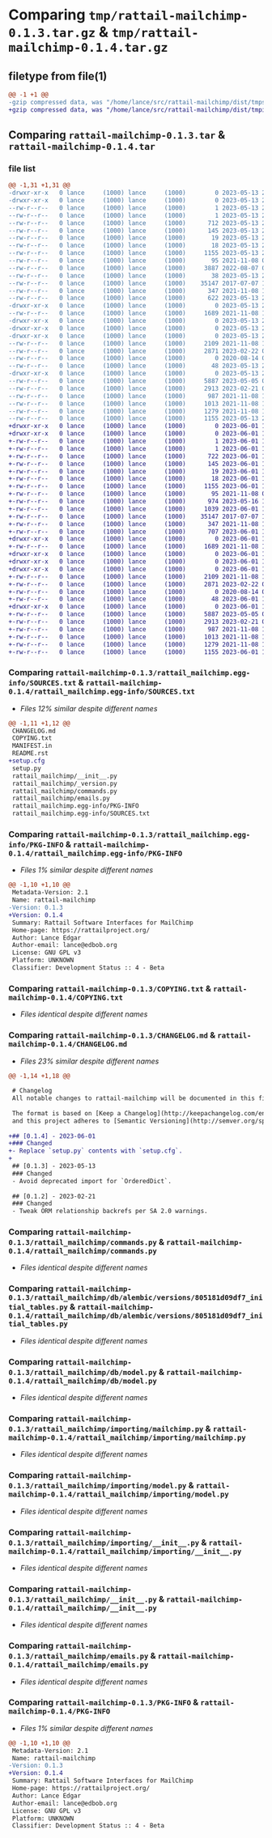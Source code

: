 # Comparing `tmp/rattail-mailchimp-0.1.3.tar.gz` & `tmp/rattail-mailchimp-0.1.4.tar.gz`

## filetype from file(1)

```diff
@@ -1 +1 @@
-gzip compressed data, was "/home/lance/src/rattail-mailchimp/dist/tmps5m1snsm/rattail-mailchimp-0.1.3.tar", last modified: Sat May 13 22:49:44 2023, max compression
+gzip compressed data, was "/home/lance/src/rattail-mailchimp/dist/tmpigllls1r/rattail-mailchimp-0.1.4.tar", last modified: Thu Jun  1 19:25:34 2023, max compression
```

## Comparing `rattail-mailchimp-0.1.3.tar` & `rattail-mailchimp-0.1.4.tar`

### file list

```diff
@@ -1,31 +1,31 @@
-drwxr-xr-x   0 lance     (1000) lance     (1000)        0 2023-05-13 22:49:44.000000 rattail-mailchimp-0.1.3/
-drwxr-xr-x   0 lance     (1000) lance     (1000)        0 2023-05-13 22:49:44.000000 rattail-mailchimp-0.1.3/rattail_mailchimp.egg-info/
--rw-r--r--   0 lance     (1000) lance     (1000)        1 2023-05-13 22:49:44.000000 rattail-mailchimp-0.1.3/rattail_mailchimp.egg-info/dependency_links.txt
--rw-r--r--   0 lance     (1000) lance     (1000)        1 2023-05-13 22:49:43.000000 rattail-mailchimp-0.1.3/rattail_mailchimp.egg-info/not-zip-safe
--rw-r--r--   0 lance     (1000) lance     (1000)      712 2023-05-13 22:49:44.000000 rattail-mailchimp-0.1.3/rattail_mailchimp.egg-info/SOURCES.txt
--rw-r--r--   0 lance     (1000) lance     (1000)      145 2023-05-13 22:49:44.000000 rattail-mailchimp-0.1.3/rattail_mailchimp.egg-info/entry_points.txt
--rw-r--r--   0 lance     (1000) lance     (1000)       19 2023-05-13 22:49:44.000000 rattail-mailchimp-0.1.3/rattail_mailchimp.egg-info/requires.txt
--rw-r--r--   0 lance     (1000) lance     (1000)       18 2023-05-13 22:49:44.000000 rattail-mailchimp-0.1.3/rattail_mailchimp.egg-info/top_level.txt
--rw-r--r--   0 lance     (1000) lance     (1000)     1155 2023-05-13 22:49:44.000000 rattail-mailchimp-0.1.3/rattail_mailchimp.egg-info/PKG-INFO
--rw-r--r--   0 lance     (1000) lance     (1000)       95 2021-11-08 02:57:23.000000 rattail-mailchimp-0.1.3/MANIFEST.in
--rw-r--r--   0 lance     (1000) lance     (1000)     3887 2022-08-07 02:44:14.000000 rattail-mailchimp-0.1.3/setup.py
--rw-r--r--   0 lance     (1000) lance     (1000)       38 2023-05-13 22:49:44.000000 rattail-mailchimp-0.1.3/setup.cfg
--rw-r--r--   0 lance     (1000) lance     (1000)    35147 2017-07-07 15:32:34.000000 rattail-mailchimp-0.1.3/COPYING.txt
--rw-r--r--   0 lance     (1000) lance     (1000)      347 2021-11-08 17:08:16.000000 rattail-mailchimp-0.1.3/README.rst
--rw-r--r--   0 lance     (1000) lance     (1000)      622 2023-05-13 22:49:16.000000 rattail-mailchimp-0.1.3/CHANGELOG.md
-drwxr-xr-x   0 lance     (1000) lance     (1000)        0 2023-05-13 22:49:44.000000 rattail-mailchimp-0.1.3/rattail_mailchimp/
--rw-r--r--   0 lance     (1000) lance     (1000)     1689 2021-11-08 19:18:10.000000 rattail-mailchimp-0.1.3/rattail_mailchimp/commands.py
-drwxr-xr-x   0 lance     (1000) lance     (1000)        0 2023-05-13 22:49:44.000000 rattail-mailchimp-0.1.3/rattail_mailchimp/db/
-drwxr-xr-x   0 lance     (1000) lance     (1000)        0 2023-05-13 22:49:44.000000 rattail-mailchimp-0.1.3/rattail_mailchimp/db/alembic/
-drwxr-xr-x   0 lance     (1000) lance     (1000)        0 2023-05-13 22:49:44.000000 rattail-mailchimp-0.1.3/rattail_mailchimp/db/alembic/versions/
--rw-r--r--   0 lance     (1000) lance     (1000)     2109 2021-11-08 18:08:40.000000 rattail-mailchimp-0.1.3/rattail_mailchimp/db/alembic/versions/805181d09df7_initial_tables.py
--rw-r--r--   0 lance     (1000) lance     (1000)     2871 2023-02-22 00:13:43.000000 rattail-mailchimp-0.1.3/rattail_mailchimp/db/model.py
--rw-r--r--   0 lance     (1000) lance     (1000)        0 2020-08-14 01:36:21.000000 rattail-mailchimp-0.1.3/rattail_mailchimp/db/__init__.py
--rw-r--r--   0 lance     (1000) lance     (1000)       48 2023-05-13 22:49:19.000000 rattail-mailchimp-0.1.3/rattail_mailchimp/_version.py
-drwxr-xr-x   0 lance     (1000) lance     (1000)        0 2023-05-13 22:49:44.000000 rattail-mailchimp-0.1.3/rattail_mailchimp/importing/
--rw-r--r--   0 lance     (1000) lance     (1000)     5887 2023-05-05 06:54:07.000000 rattail-mailchimp-0.1.3/rattail_mailchimp/importing/mailchimp.py
--rw-r--r--   0 lance     (1000) lance     (1000)     2913 2023-02-21 03:54:56.000000 rattail-mailchimp-0.1.3/rattail_mailchimp/importing/model.py
--rw-r--r--   0 lance     (1000) lance     (1000)      987 2021-11-08 19:18:51.000000 rattail-mailchimp-0.1.3/rattail_mailchimp/importing/__init__.py
--rw-r--r--   0 lance     (1000) lance     (1000)     1013 2021-11-08 19:20:40.000000 rattail-mailchimp-0.1.3/rattail_mailchimp/__init__.py
--rw-r--r--   0 lance     (1000) lance     (1000)     1279 2021-11-08 17:32:39.000000 rattail-mailchimp-0.1.3/rattail_mailchimp/emails.py
--rw-r--r--   0 lance     (1000) lance     (1000)     1155 2023-05-13 22:49:44.000000 rattail-mailchimp-0.1.3/PKG-INFO
+drwxr-xr-x   0 lance     (1000) lance     (1000)        0 2023-06-01 19:25:34.000000 rattail-mailchimp-0.1.4/
+drwxr-xr-x   0 lance     (1000) lance     (1000)        0 2023-06-01 19:25:34.000000 rattail-mailchimp-0.1.4/rattail_mailchimp.egg-info/
+-rw-r--r--   0 lance     (1000) lance     (1000)        1 2023-06-01 19:25:34.000000 rattail-mailchimp-0.1.4/rattail_mailchimp.egg-info/dependency_links.txt
+-rw-r--r--   0 lance     (1000) lance     (1000)        1 2023-06-01 19:25:34.000000 rattail-mailchimp-0.1.4/rattail_mailchimp.egg-info/not-zip-safe
+-rw-r--r--   0 lance     (1000) lance     (1000)      722 2023-06-01 19:25:34.000000 rattail-mailchimp-0.1.4/rattail_mailchimp.egg-info/SOURCES.txt
+-rw-r--r--   0 lance     (1000) lance     (1000)      145 2023-06-01 19:25:34.000000 rattail-mailchimp-0.1.4/rattail_mailchimp.egg-info/entry_points.txt
+-rw-r--r--   0 lance     (1000) lance     (1000)       19 2023-06-01 19:25:34.000000 rattail-mailchimp-0.1.4/rattail_mailchimp.egg-info/requires.txt
+-rw-r--r--   0 lance     (1000) lance     (1000)       18 2023-06-01 19:25:34.000000 rattail-mailchimp-0.1.4/rattail_mailchimp.egg-info/top_level.txt
+-rw-r--r--   0 lance     (1000) lance     (1000)     1155 2023-06-01 19:25:34.000000 rattail-mailchimp-0.1.4/rattail_mailchimp.egg-info/PKG-INFO
+-rw-r--r--   0 lance     (1000) lance     (1000)       95 2021-11-08 02:57:23.000000 rattail-mailchimp-0.1.4/MANIFEST.in
+-rw-r--r--   0 lance     (1000) lance     (1000)      974 2023-05-16 19:28:24.000000 rattail-mailchimp-0.1.4/setup.py
+-rw-r--r--   0 lance     (1000) lance     (1000)     1039 2023-06-01 19:25:34.000000 rattail-mailchimp-0.1.4/setup.cfg
+-rw-r--r--   0 lance     (1000) lance     (1000)    35147 2017-07-07 15:32:34.000000 rattail-mailchimp-0.1.4/COPYING.txt
+-rw-r--r--   0 lance     (1000) lance     (1000)      347 2021-11-08 17:08:16.000000 rattail-mailchimp-0.1.4/README.rst
+-rw-r--r--   0 lance     (1000) lance     (1000)      707 2023-06-01 19:25:07.000000 rattail-mailchimp-0.1.4/CHANGELOG.md
+drwxr-xr-x   0 lance     (1000) lance     (1000)        0 2023-06-01 19:25:34.000000 rattail-mailchimp-0.1.4/rattail_mailchimp/
+-rw-r--r--   0 lance     (1000) lance     (1000)     1689 2021-11-08 19:18:10.000000 rattail-mailchimp-0.1.4/rattail_mailchimp/commands.py
+drwxr-xr-x   0 lance     (1000) lance     (1000)        0 2023-06-01 19:25:34.000000 rattail-mailchimp-0.1.4/rattail_mailchimp/db/
+drwxr-xr-x   0 lance     (1000) lance     (1000)        0 2023-06-01 19:25:34.000000 rattail-mailchimp-0.1.4/rattail_mailchimp/db/alembic/
+drwxr-xr-x   0 lance     (1000) lance     (1000)        0 2023-06-01 19:25:34.000000 rattail-mailchimp-0.1.4/rattail_mailchimp/db/alembic/versions/
+-rw-r--r--   0 lance     (1000) lance     (1000)     2109 2021-11-08 18:08:40.000000 rattail-mailchimp-0.1.4/rattail_mailchimp/db/alembic/versions/805181d09df7_initial_tables.py
+-rw-r--r--   0 lance     (1000) lance     (1000)     2871 2023-02-22 00:13:43.000000 rattail-mailchimp-0.1.4/rattail_mailchimp/db/model.py
+-rw-r--r--   0 lance     (1000) lance     (1000)        0 2020-08-14 01:36:21.000000 rattail-mailchimp-0.1.4/rattail_mailchimp/db/__init__.py
+-rw-r--r--   0 lance     (1000) lance     (1000)       48 2023-06-01 19:25:10.000000 rattail-mailchimp-0.1.4/rattail_mailchimp/_version.py
+drwxr-xr-x   0 lance     (1000) lance     (1000)        0 2023-06-01 19:25:34.000000 rattail-mailchimp-0.1.4/rattail_mailchimp/importing/
+-rw-r--r--   0 lance     (1000) lance     (1000)     5887 2023-05-05 06:54:07.000000 rattail-mailchimp-0.1.4/rattail_mailchimp/importing/mailchimp.py
+-rw-r--r--   0 lance     (1000) lance     (1000)     2913 2023-02-21 03:54:56.000000 rattail-mailchimp-0.1.4/rattail_mailchimp/importing/model.py
+-rw-r--r--   0 lance     (1000) lance     (1000)      987 2021-11-08 19:18:51.000000 rattail-mailchimp-0.1.4/rattail_mailchimp/importing/__init__.py
+-rw-r--r--   0 lance     (1000) lance     (1000)     1013 2021-11-08 19:20:40.000000 rattail-mailchimp-0.1.4/rattail_mailchimp/__init__.py
+-rw-r--r--   0 lance     (1000) lance     (1000)     1279 2021-11-08 17:32:39.000000 rattail-mailchimp-0.1.4/rattail_mailchimp/emails.py
+-rw-r--r--   0 lance     (1000) lance     (1000)     1155 2023-06-01 19:25:34.000000 rattail-mailchimp-0.1.4/PKG-INFO
```

### Comparing `rattail-mailchimp-0.1.3/rattail_mailchimp.egg-info/SOURCES.txt` & `rattail-mailchimp-0.1.4/rattail_mailchimp.egg-info/SOURCES.txt`

 * *Files 12% similar despite different names*

```diff
@@ -1,11 +1,12 @@
 CHANGELOG.md
 COPYING.txt
 MANIFEST.in
 README.rst
+setup.cfg
 setup.py
 rattail_mailchimp/__init__.py
 rattail_mailchimp/_version.py
 rattail_mailchimp/commands.py
 rattail_mailchimp/emails.py
 rattail_mailchimp.egg-info/PKG-INFO
 rattail_mailchimp.egg-info/SOURCES.txt
```

### Comparing `rattail-mailchimp-0.1.3/rattail_mailchimp.egg-info/PKG-INFO` & `rattail-mailchimp-0.1.4/rattail_mailchimp.egg-info/PKG-INFO`

 * *Files 1% similar despite different names*

```diff
@@ -1,10 +1,10 @@
 Metadata-Version: 2.1
 Name: rattail-mailchimp
-Version: 0.1.3
+Version: 0.1.4
 Summary: Rattail Software Interfaces for MailChimp
 Home-page: https://rattailproject.org/
 Author: Lance Edgar
 Author-email: lance@edbob.org
 License: GNU GPL v3
 Platform: UNKNOWN
 Classifier: Development Status :: 4 - Beta
```

### Comparing `rattail-mailchimp-0.1.3/COPYING.txt` & `rattail-mailchimp-0.1.4/COPYING.txt`

 * *Files identical despite different names*

### Comparing `rattail-mailchimp-0.1.3/CHANGELOG.md` & `rattail-mailchimp-0.1.4/CHANGELOG.md`

 * *Files 23% similar despite different names*

```diff
@@ -1,14 +1,18 @@
 
 # Changelog
 All notable changes to rattail-mailchimp will be documented in this file.
 
 The format is based on [Keep a Changelog](http://keepachangelog.com/en/1.0.0/)
 and this project adheres to [Semantic Versioning](http://semver.org/spec/v2.0.0.html).
 
+## [0.1.4] - 2023-06-01
+### Changed
+- Replace `setup.py` contents with `setup.cfg`.
+
 ## [0.1.3] - 2023-05-13
 ### Changed
 - Avoid deprecated import for `OrderedDict`.
 
 ## [0.1.2] - 2023-02-21
 ### Changed
 - Tweak ORM relationship backrefs per SA 2.0 warnings.
```

### Comparing `rattail-mailchimp-0.1.3/rattail_mailchimp/commands.py` & `rattail-mailchimp-0.1.4/rattail_mailchimp/commands.py`

 * *Files identical despite different names*

### Comparing `rattail-mailchimp-0.1.3/rattail_mailchimp/db/alembic/versions/805181d09df7_initial_tables.py` & `rattail-mailchimp-0.1.4/rattail_mailchimp/db/alembic/versions/805181d09df7_initial_tables.py`

 * *Files identical despite different names*

### Comparing `rattail-mailchimp-0.1.3/rattail_mailchimp/db/model.py` & `rattail-mailchimp-0.1.4/rattail_mailchimp/db/model.py`

 * *Files identical despite different names*

### Comparing `rattail-mailchimp-0.1.3/rattail_mailchimp/importing/mailchimp.py` & `rattail-mailchimp-0.1.4/rattail_mailchimp/importing/mailchimp.py`

 * *Files identical despite different names*

### Comparing `rattail-mailchimp-0.1.3/rattail_mailchimp/importing/model.py` & `rattail-mailchimp-0.1.4/rattail_mailchimp/importing/model.py`

 * *Files identical despite different names*

### Comparing `rattail-mailchimp-0.1.3/rattail_mailchimp/importing/__init__.py` & `rattail-mailchimp-0.1.4/rattail_mailchimp/importing/__init__.py`

 * *Files identical despite different names*

### Comparing `rattail-mailchimp-0.1.3/rattail_mailchimp/__init__.py` & `rattail-mailchimp-0.1.4/rattail_mailchimp/__init__.py`

 * *Files identical despite different names*

### Comparing `rattail-mailchimp-0.1.3/rattail_mailchimp/emails.py` & `rattail-mailchimp-0.1.4/rattail_mailchimp/emails.py`

 * *Files identical despite different names*

### Comparing `rattail-mailchimp-0.1.3/PKG-INFO` & `rattail-mailchimp-0.1.4/PKG-INFO`

 * *Files 1% similar despite different names*

```diff
@@ -1,10 +1,10 @@
 Metadata-Version: 2.1
 Name: rattail-mailchimp
-Version: 0.1.3
+Version: 0.1.4
 Summary: Rattail Software Interfaces for MailChimp
 Home-page: https://rattailproject.org/
 Author: Lance Edgar
 Author-email: lance@edbob.org
 License: GNU GPL v3
 Platform: UNKNOWN
 Classifier: Development Status :: 4 - Beta
```

